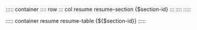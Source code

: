 
<!-- #region {$section-id} -->

::::: container
:::: row
::: col resume resume-section
{$section-id}
:::
::::
:::::

::::: container resume resume-table
{${$section-id}}
:::::

<!-- #endregion {$section-id} -->
